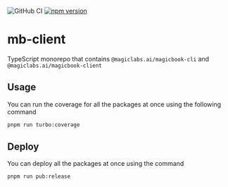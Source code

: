 ![GitHub CI](https://github.com/magiclabs-ai/mb-client/actions/workflows/ci.yml/badge.svg) [![npm version](https://img.shields.io/npm/v/@magiclabs.ai/magicbook-client.svg)](https://www.npmjs.com/package/@magiclabs.ai/magicbook-client)

# mb-client

TypeScript monorepo that contains `@magiclabs.ai/magicbook-cli` and `@magiclabs.ai/magicbook-client`

## Usage

You can run the coverage for all the packages at once using the following command

```bash
pnpm run turbo:coverage
```

## Deploy

You can deploy all the packages at once using the command

```bash
pnpm run pub:release
```
